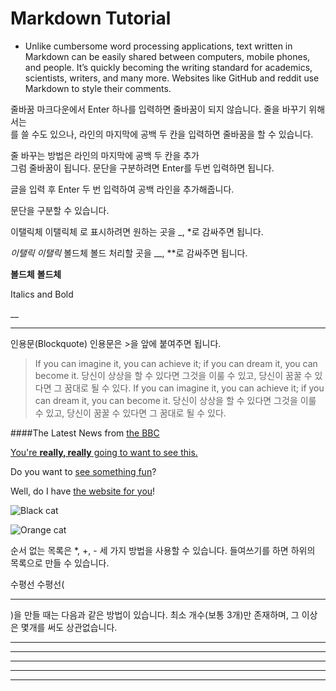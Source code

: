 # Markdown Tutorial

-   Unlike cumbersome word processing applications, text written in Markdown can be easily shared between computers, mobile phones, and people. It’s quickly becoming the writing standard for academics, scientists, writers, and many more. Websites like GitHub and reddit use Markdown to style their comments.

줄바꿈
마크다운에서 Enter 하나를 입력하면 줄바꿈이 되지 않습니다. 줄을 바꾸기 위해서는 <br/>를 쓸 수도 있으나, 라인의 마지막에 공백 두 칸을 입력하면 줄바꿈을 할 수 있습니다.

줄 바꾸는 방법은 라인의 마지막에 공백 두 칸을 추가  
그럼 줄바꿈이 됩니다.
문단을 구분하려면 Enter를 두번 입력하면 됩니다.

글을 입력 후 Enter 두 번 입력하여 공백 라인을 추가해줍니다.

문단을 구분할 수 있습니다.

이탤릭체
이탤릭체 로 표시하려면 원하는 곳을 \_, \*로 감싸주면 됩니다.

_이탤릭_
_이탤릭_
볼드체
볼드 처리할 곳을 \_\_, \*\*로 감싸주면 됩니다.

**볼드체**
**볼드체**

Italics and Bold

\_\_

---

인용문(Blockquote)
인용문은 >을 앞에 붙여주면 됩니다.

> If you can imagine it, you can achieve it; if you can dream it, you can become it.
> 당신이 상상을 할 수 있다면 그것을 이룰 수 있고, 당신이 꿈꿀 수 있다면 그 꿈대로 될 수 있다.
> If you can imagine it, you can achieve it; if you can dream it, you can become it.
> 당신이 상상을 할 수 있다면 그것을 이룰 수 있고, 당신이 꿈꿀 수 있다면 그 꿈대로 될 수 있다.

####The Latest News from [the BBC](www.bbc.com/news)

[You're **really, really** going to want to see this.](www.dailykitten.com)

Do you want to [see something fun][a fun place]?

Well, do I have [the website for you][another fun place]!

[a fun place]: www.zombo.com
[another fun place]: www.stumbleupon.com

![Black cat][black]

![Orange cat][orange]

[black]: https://upload.wikimedia.org/wikipedia/commons/a/a3/81_INF_DIV_SSI.jpg
[orange]: http://icons.iconarchive.com/icons/google/noto-emoji-animals-nature/256/22221-cat-icon.png

순서 없는 목록은 \*, +, - 세 가지 방법을 사용할 수 있습니다. 들여쓰기를 하면 하위의 목록으로 만들 수 있습니다.

수평선
수평선(<hr/>)을 만들 때는 다음과 같은 방법이 있습니다. 최소 개수(보통 3개)만 존재하며, 그 이상은 몇개를 써도 상관없습니다.

---

---

---

---

---
